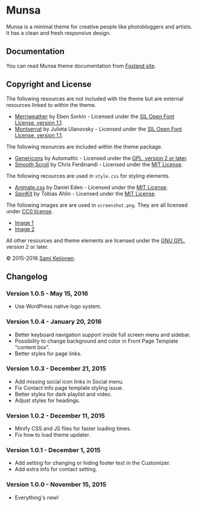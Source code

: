# Munsa

Munsa is a minimal theme for creative people like photobloggers and artists. It has a clean and fresh responsive design.

## Documentation

You can read Munsa theme documentation from [Foxland site](https://foxland.fi/documents/for/munsa/).

## Copyright and License

The following resources are not included with the theme but are external resources linked to within the theme.

* [Merriweather](https://www.google.com/fonts/specimen/Merriweather) by Eben Sorkin - Licensed under the [SIL Open Font License, version 1.1](http://scripts.sil.org/OFL).
* [Montserrat](https://www.google.com/fonts/specimen/Montserrat) by Julieta Ulanovsky - Licensed under the [SIL Open Font License, version 1.1](http://scripts.sil.org/OFL).

The following resources are included within the theme package.

* [Genericons](http://genericons.com/) by Automattic - Licensed under the [GPL, version 2 or later](http://www.gnu.org/licenses/old-licenses/gpl-2.0.html).
* [Smooth Scroll](https://github.com/cferdinandi/smooth-scroll) by Chris Ferdinandi - Licensed under the [MIT License](http://opensource.org/licenses/MIT).

The following recources are used in `style.css` for styling elements.

* [Animate.css](http://daneden.me/animate) by Daniel Eden - Licensed under the [MIT License](http://opensource.org/licenses/MIT).
* [SpinKit](https://github.com/tobiasahlin/SpinKit) by Tobias Ahlin - Licensed under the [MIT License](http://opensource.org/licenses/MIT).

The following images are are used in `screenshot.png`. They are all licensed under [CC0 license](https://creativecommons.org/publicdomain/zero/1.0/).

* [Image 1](http://kaboompics.com/one_foto/1012/white-laptop-female-hand-note-pen-phone-desk#)
* [Image 2](https://www.pexels.com/photo/people-sport-skateboard-skateboarder-2639/)

All other resources and theme elements are licensed under the [GNU GPL](http://www.gnu.org/licenses/old-licenses/gpl-2.0.html), version 2 or later.

&copy; 2015-2016 [Sami Keijonen](https://foxland.fi/).

## Changelog

### Version 1.0.5 - May 15, 2016

* Use WordPress native logo system.

### Version 1.0.4 - January 20, 2016

* Better keyboard navigation support inside full screen menu and sidebar.
* Possibility to change background and color in Front Page Template "content box".
* Better styles for page links.

### Version 1.0.3 - December 21, 2015

* Add missing social icon links in Social menu.
* Fix Contact Info page template styling issue.
* Better styles for dark playlist and video.
* Adjust styles for headings.

### Version 1.0.2 - December 11, 2015

* Minify CSS and JS files for faster loading times.
* Fix how to load theme updater.

### Version 1.0.1 - December 1, 2015

* Add setting for changing or hiding footer text in the Customizer.
* Add extra info for contact setting.

### Version 1.0.0 - November 15, 2015

* Everything's new!